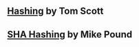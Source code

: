 ## [Hashing](https://www.youtube.com/watch?v=b4b8ktEV4Bg) by Tom Scott

## [SHA Hashing](https://www.youtube.com/watch?v=DMtFhACPnTY) by Mike Pound
